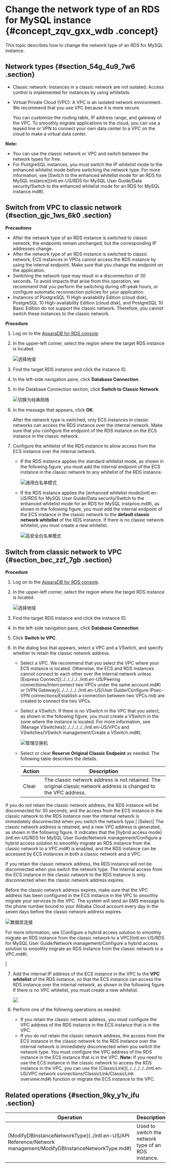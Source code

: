 # Change the network type of an RDS for MySQL instance {#concept_zqv_gxx_wdb .concept}

This topic describes how to change the network type of an RDS for MySQL instance.

## Network types {#section_54g_4u9_7w6 .section}

-   Classic network: Instances in a classic network are not isolated. Access control is implemented for instances by using whitelists.
-   Virtual Private Cloud \(VPC\): A VPC is an isolated network environment. We recommend that you use VPC because it is more secure.

    You can customize the routing table, IP address range, and gateway of the VPC. To smoothly migrate applications to the cloud, you can use a leased line or VPN to connect your own data center to a VPC on the cloud to make a virtual data center.


**Note:** 

-   You can use the classic network or VPC and switch between the network types for free.
-   For PostgreSQL instances, you must switch the IP whitelist mode to the enhanced whitelist mode before switching the network type. For more information, see [Switch to the enhanced whitelist mode for an RDS for MySQL instance](intl.en-US/RDS for MySQL User Guide/Data security/Switch to the enhanced whitelist mode for an RDS for MySQL instance.md#).

## Switch from VPC to classic network {#section_gjc_1ws_6k0 .section}

**Precautions** 

-   After the network type of an RDS instance is switched to classic network, the endpoints remain unchanged, but the corresponding IP addresses change.
-   After the network type of an RDS instance is switched to classic network, ECS instances in VPCs cannot access the RDS instance by using the internal endpoint. Make sure that you change the endpoint on the application.
-   Switching the network type may result in a disconnection of 30 seconds. To avoid impacts that arise from this operation, we recommend that you perform the switching during off-peak hours, or configure automatic reconnection policies for your application.
-   Instances of PostgreSQL 11 High-availability Edition \(cloud disk\), PostgreSQL 10 High-availability Edition \(cloud disk\), and PostgreSQL 10 Basic Edition do not support the classic network. Therefore, you cannot switch these instances to the classic network.

**Procedure**

1.  Log on to the [ApsaraDB for RDS console](https://rds.console.aliyun.com/).
2.  In the upper-left corner, select the region where the target RDS instance is located.

    ![选择地域](http://static-aliyun-doc.oss-cn-hangzhou.aliyuncs.com/assets/img/62164/156888523949697_en-US.png)

3.  Find the target RDS instance and click the instance ID.
4.  In the left-side navigation pane, click **Database Connection**.
5.  In the Database Connection section, click **Switch to Classic Network**.

    ![切换为经典网络](http://static-aliyun-doc.oss-cn-hangzhou.aliyuncs.com/assets/img/7943/156888523912632_en-US.png)

6.  In the message that appears, click **OK**.

    After the network type is switched, only ECS instances in classic networks can access the RDS instance over the internal network. Make sure that you configure the endpoint of the RDS instance on the ECS instance in the classic network.

7.  Configure the whitelist of the RDS instance to allow access from the ECS instance over the internal network.
    -   If the RDS instance applies the standard whitelist mode, as shown in the following figure, you must add the internal endpoint of the ECS instance in the classic network to any whitelist of the RDS instance.

        ![通用白名单模式](http://static-aliyun-doc.oss-cn-hangzhou.aliyuncs.com/assets/img/7943/156888523912631_en-US.png)

    -   If the RDS instance applies the [enhanced whitelist mode](intl.en-US/RDS for MySQL User Guide/Data security/Switch to the enhanced whitelist mode for an RDS for MySQL instance.md#), as shown in the following figure, you must add the internal endpoint of the ECS instance in the classic network to the **default classic network whitelist** of the RDS instance. If there is no classic network whitelist, you must create a new whitelist.

        ![高安全白名单模式](http://static-aliyun-doc.oss-cn-hangzhou.aliyuncs.com/assets/img/7943/156888523912630_en-US.png)


## Switch from classic network to VPC {#section_bec_zzf_7gb .section}

**Procedure**

1.  Log on to the [ApsaraDB for RDS console](https://rds.console.aliyun.com/).
2.  In the upper-left corner, select the region where the target RDS instance is located.

    ![选择地域](http://static-aliyun-doc.oss-cn-hangzhou.aliyuncs.com/assets/img/62164/156888523949697_en-US.png)

3.  Find the target RDS instance and click the instance ID.
4.  In the left-side navigation pane, click **Database Connection**.
5.  Click **Switch to VPC**.
6.  In the dialog box that appears, select a VPC and a VSwitch, and specify whether to retain the classic network address.
    -   Select a VPC. We recommend that you select the VPC where your ECS instance is located. Otherwise, the ECS and RDS instances cannot connect to each other over the internal network unless [Express Connect](../../../../../intl.en-US/Peering connections/Interconnect two VPCs under the same account.md#) or [VPN Gateway](../../../../../intl.en-US/User Guide/Configure IPsec-VPN connections/Establish a connection between two VPCs.md) are created to connect the two VPCs.
    -   Select a VSwitch. If there is no VSwitch in the VPC that you select, as shown in the following figure, you must create a VSwitch in the zone where the instance is located. For more information, see [Manage VSwitches](../../../../../intl.en-US/VPCs and VSwitches/VSwitch management/Create a VSwitch.md#).

        ![管理交换机](http://static-aliyun-doc.oss-cn-hangzhou.aliyuncs.com/assets/img/7943/15688852393260_en-US.png)

    -   Select or clear **Reserve Original Classic Endpoint** as needed. The following table describes the details.

        |Action|Description|
        |------|-----------|
        |Clear| The classic network address is not retained. The original classic network address is changed to the VPC address.

 If you do not retain the classic network address, the RDS instance will be disconnected for 30 seconds, and the access from the ECS instance in the classic network to the RDS instance over the internal network is immediately disconnected when you switch the network type.|
        |Select| The classic network address is retained, and a new VPC address is generated, as shown in the following figure. It indicates that the [hybrid access mode](intl.en-US/RDS for MySQL User Guide/Network management/Configure a hybrid access solution to smoothly migrate an RDS instance from the classic network to a VPC.md#) is enabled, and the RDS instance can be accessed by ECS instances in both a classic network and a VPC.

 If you retain the classic network address, the RDS instance will not be disconnected when you switch the network type. The internal access from the ECS instance in the classic network to the RDS instance is only disconnected when the classic network address expires.

 Before the classic network address expires, make sure that the VPC address has been configured in the ECS instance in the VPC to smoothly migrate your services to the VPC. The system will send an SMS message to the phone number bound to your Alibaba Cloud account every day in the seven days before the classic network address expires.

 ![数据库连接](http://static-aliyun-doc.oss-cn-hangzhou.aliyuncs.com/assets/img/7943/156888523912639_en-US.png)

 For more information, see [Configure a hybrid access solution to smoothly migrate an RDS instance from the classic network to a VPC](intl.en-US/RDS for MySQL User Guide/Network management/Configure a hybrid access solution to smoothly migrate an RDS instance from the classic network to a VPC.md#).

 |

7.  Add the internal IP address of the ECS instance in the VPC to the **VPC whitelist** of the RDS instance, so that the ECS instance can access the RDS instance over the internal network, as shown in the following figure. If there is no VPC whitelist, you must create a new whitelist.

    ![](http://static-aliyun-doc.oss-cn-hangzhou.aliyuncs.com/assets/img/7943/156888524012638_en-US.png)

8.  Perform one of the following operations as needed:

    -   If you retain the classic network address, you must configure the VPC address of the RDS instance in the ECS instance that is in the VPC.
    -   If you do not retain the classic network address, the access from the ECS instance in the classic network to the RDS instance over the internal network is immediately disconnected when you switch the network type. You must configure the VPC address of the RDS instance in the ECS instance that is in the VPC.
    **Note:** If you need to use the ECS instance in the classic network to access the RDS instance in the VPC, you can use the [ClassicLink](../../../../../intl.en-US/VPC network connections/ClassicLink/ClassicLink overview.md#) function or migrate the ECS instance to the VPC.


## Related operations {#section_9ky_y1v_ifu .section}

|Operation|Description|
|---------|-----------|
|[ModifyDBInstanceNetworkType](../intl.en-US/API Reference/Network management/ModifyDBInstanceNetworkType.md#)|Used to switch the network type of an RDS instance.|

